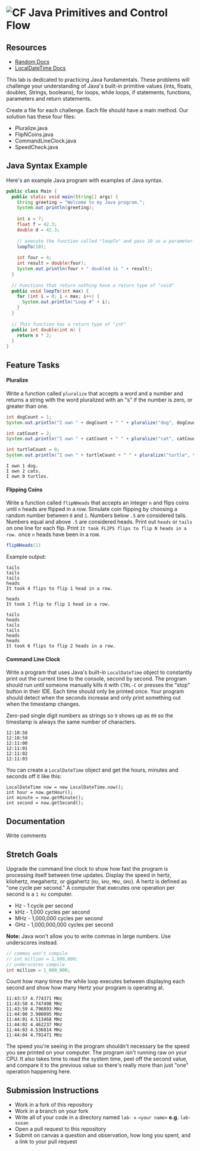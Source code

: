 # ![CF](http://i.imgur.com/7v5ASc8.png) Java Primitives and Control Flow

## Resources
* [Random Docs](https://docs.oracle.com/javase/8/docs/api/java/util/Random.html)
* [LocalDateTime Docs](https://docs.oracle.com/javase/8/docs/api/java/time/LocalDateTime.html)

This lab is dedicated to practicing Java fundamentals. These problems will
challenge your understanding of Java's built-in primitive values (ints, floats,
doubles, Strings, booleans), for loops, while loops, if statements, functions,
parameters and return statements.

Create a file for each challenge. Each file should have a main method. Our
solution has these four files:

* Pluralize.java
* FlipNCoins.java
* CommandLineClock.java
* SpeedCheck.java

## Java Syntax Example
Here's an example Java program with examples of Java syntax.

```java
public class Main {
  public static void main(String[] args) {
    String greeting = "Welcome to my Java program.";
    System.out.println(greeting);
    
    int x = 7;
    float f = 42.3;
    double d = 42.3;
    
    // execute the function called "loopTo" and pass 10 as a parameter
    loopTo(10);
    
    int four = 4;
    int result = double(four);
    System.out.println(four + " doubled is " + result);
  }
  
  // Functions that return nothing have a return type of "void"
  public void loopTo(int max) {
    for (int i = 0; i < max; i++) {
      System.out.println("Loop #" + i);
    }
  }
  
  // This function has a return type of "int"
  public int double(int n) {
    return n * 2;
  }
}
```

## Feature Tasks
#### Pluralize
Write a function called `pluralize` that accepts a word and a number and returns
a string with the word pluralized with an "s" if the number is zero, or greater
than one.

```java
int dogCount = 1;
System.out.println("I own " + dogCount + " " + pluralize("dog", dogCount) + ".");

int catCount = 2;
System.out.println("I own " + catCount + " " + pluralize("cat", catCount) + ".");

int turtleCount = 0;
System.out.println("I own " + turtleCount + " " + pluralize("turtle", turtleCount) + ".");
```

```
I own 1 dog.
I own 2 cats.
I own 0 turtles.
```

#### Flipping Coins
Write a function called `flipNHeads` that accepts an integer `n` and flips
coins until `n` heads are flipped in a row. Simulate coin flipping by choosing
a random number between `0` and `1`. Numbers below `.5` are considered tails.
Numbers equal and above `.5` are considered heads. Print out `heads` or `tails`
on one line for each flip. Print `It took FLIPS flips to flip N heads in a row.`
once `n` heads have been in a row.

```java
flipNHeads(1)
```

Example output:

```
tails
tails
tails
heads
It took 4 flips to flip 1 head in a row.
```

```
heads
It took 1 flip to flip 1 head in a row.
```

```
tails
heads
tails
tails
heads
heads
It took 6 flips to flip 2 heads in a row.
```

#### Command Line Clock
Write a program that uses Java's built-in `LocalDateTime` object to constantly
print out the current time to the console, second by second. The program should
run until someone manually kills it with `CTRL-C` or presses the "stop" button
in their IDE. Each time should only be printed once. Your program should detect
when the seconds increase and only print something out when the timestamp
changes.

Zero-pad single digit numbers as strings so `9` shows up as `09` so the
timestamp is always the same number of characters.

```
12:10:58
12:10:59
12:11:00
12:11:01
12:11:02
12:11:03
```

You can create a `LocalDateTime` object and get the hours, minutes and seconds
off it like this:

```
LocalDateTime now = new LocalDateTime.now();
int hour = now.getHour();
int minute = now.getMinute();
int second = now.getSecond();
```

## Documentation
Write comments

## Stretch Goals
Upgrade the command line clock to show how fast the program is processing
itself between time updates. Display the speed in hertz, kilohertz, megahertz,
or gigahertz (`Hz`, `kHz`, `MHz`, `GHz`). A hertz is defined as "one cycle per
second." A computer that executes one operation per second is a `1 Hz` computer.

* Hz - 1 cycle per second
* kHz - 1,000 cycles per second
* MHz - 1,000,000 cycles per second
* GHz - 1,000,000,000 cycles per second

**Note:** Java won't allow you to write commas in large numbers. Use underscores
instead.

```java
// commas won't compile
// int million = 1,000,000;
// underscores compile
int million = 1_000_000;
```

Count how many times the while loop executes between displaying each second and
show how many Hertz your program is operating at.

```
11:43:57 4.774371 MHz
11:43:58 4.747498 MHz
11:43:59 4.796893 MHz
11:44:00 3.900095 MHz
11:44:01 4.513468 MHz
11:44:02 4.462237 MHz
11:44:03 4.536814 MHz
11:44:04 4.791471 MHz
```

The speed you're seeing in the program shouldn't necessary be the speed you
see printed on your computer. The program isn't running raw on your CPU.
It also takes time to read the system time, peel off the second value, and
compare it to the previous value so there's really more than just "one"
operation happening here.

## Submission Instructions
* Work in a fork of this repository
* Work in a branch on your fork
* Write all of your code in a directory named `lab-` + `<your name>` **e.g.** `lab-susan`
* Open a pull request to this repository
* Submit on canvas a question and observation, how long you spent, and a link to
  your pull request
